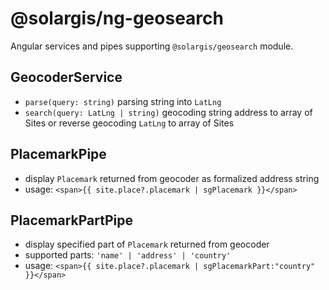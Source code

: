 # @solargis/ng-geosearch

Angular services and pipes supporting `@solargis/geosearch` module.

## GeocoderService 
 
- `parse(query: string)` parsing string into `LatLng`
- `search(query: LatLng | string)` geocoding string address to array of Sites or reverse geocoding `LatLng` to array of Sites

## PlacemarkPipe

- display `Placemark` returned from geocoder as formalized address string 
- usage: `<span>{{ site.place?.placemark | sgPlacemark }}</span>`

## PlacemarkPartPipe

- display specified part of `Placemark` returned from geocoder
- supported parts: `'name' | 'address' | 'country'`
- usage: `<span>{{ site.place?.placemark | sgPlacemarkPart:"country" }}</span>`
